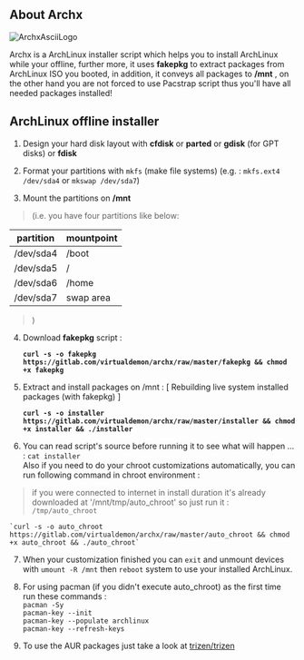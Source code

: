 ## About Archx
![ArchxAsciiLogo](https://raw.githubusercontent.com/virtualdemon/archx/master/screenshot/screenshot.png)

Archx is a ArchLinux installer script which helps you to install ArchLinux while your offline, further more, it uses **fakepkg** to extract packages from ArchLinux ISO you booted, in addition, it conveys all packages to **/mnt** , on the other hand you are not forced to use Pacstrap script thus you'll have all needed packages installed!

## ArchLinux offline installer

 1. Design your hard disk layout with **cfdisk** or **parted** or **gdisk** (for GPT disks) or **fdisk**

 2. Format your partitions with `mkfs` (make file systems) (e.g. : `mkfs.ext4 /dev/sda4` or `mkswap /dev/sda7`)

 3. Mount the partitions on **/mnt** 
> (i.e. you have four partitions like below:

|partition|mountpoint|
|--|--|
|/dev/sda4|/boot|
|/dev/sda5|/|
|/dev/sda6|/home|
|/dev/sda7|swap area|
    

> )

4. Download **fakepkg** script :
    
    **`curl -s -o fakepkg https://gitlab.com/virtualdemon/archx/raw/master/fakepkg && chmod +x fakepkg`** 

5. Extract and install packages on /mnt : [ Rebuilding live system installed packages (with fakepkg) ]
    
    **`curl -s -o installer https://gitlab.com/virtualdemon/archx/raw/master/installer && chmod +x installer && ./installer`**  

6. You can read script's source before running it to see what will happen ... : `cat installer`  
Also if you need to do your chroot customizations automatically, you can run following command in chroot environment :
> if you were connected to internet in install duration it's already downloaded at '/mnt/tmp/auto_chroot' so just run it : `/tmp/auto_chroot`

    `curl -s -o auto_chroot https://gitlab.com/virtualdemon/archx/raw/master/auto_chroot && chmod +x auto_chroot && ./auto_chroot`

7. When your customization finished you can `exit` and unmount devices with `umount -R /mnt` then `reboot` system to use your installed ArchLinux.

8. For using pacman (if you didn't execute auto_chroot) as the first time run these commands :  
`pacman -Sy`  
`pacman-key --init`  
`pacman-key --populate archlinux`  
`pacman-key --refresh-keys`

9. To use the AUR packages just take a look at [trizen/trizen](https://github.com/trizen/trizen)
